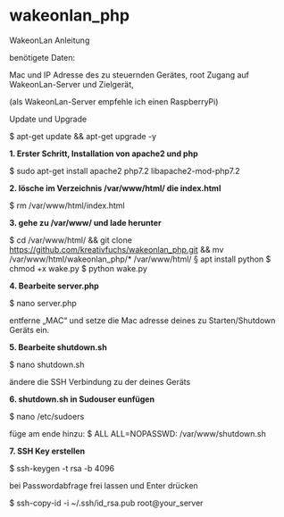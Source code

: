 # wakeonlan_php
WakeonLan Anleitung

benötigete Daten:

Mac und IP Adresse des zu steuernden Gerätes,
root Zugang auf WakeonLan-Server und Zielgerät,

(als WakeonLan-Server empfehle ich einen RaspberryPi)


Update und Upgrade

$ apt-get update && apt-get upgrade -y



**1. Erster Schritt, Installation von apache2 und php**

$ sudo apt-get install apache2 php7.2 libapache2-mod-php7.2



**2. lösche im Verzeichnis /var/www/html/ die index.html**

$ rm /var/www/html/index.html



**3. gehe zu /var/www/ und lade herunter**

$ cd /var/www/html/ && git clone https://github.com/kreativfuchs/wakeonlan_php.git && mv /var/www/html/wakeonlan_php/* /var/www/html/ 
§ apt install python
$ chmod +x wake.py
$ python wake.py



**4. Bearbeite server.php**

$ nano server.php

entferne „MAC“ und setze die Mac adresse deines zu Starten/Shutdown Geräts ein.



**5. Bearbeite shutdown.sh**

$ nano shutdown.sh

ändere die SSH Verbindung zu der deines Geräts



**6. shutdown.sh in Sudouser eunfügen**

$ nano /etc/sudoers

füge am ende hinzu:
$ ALL ALL=NOPASSWD: /var/www/shutdown.sh

**7. SSH Key erstellen**

$ ssh-keygen -t rsa -b 4096

bei Passwordabfrage frei lassen und Enter drücken

$ ssh-copy-id -i ~/.ssh/id_rsa.pub root@your_server
